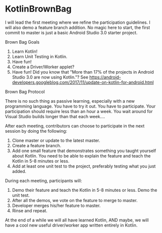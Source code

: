 # KotlinBrownBag

I will lead the first meeting where we refine the participation guidelines. I will also demo a feature branch addition. No magic here to start, the first commit to master is just a basic Android Studio 3.0 starter project. 

Brown Bag Goals
1. Learn Kotlin!
2. Learn Unit Testing in Kotlin.
3. Have fun!
4. Create a Driver/Worker applet?
5. Have fun! Did you know that "More than 17% of the projects in Android Studio 3.0 are now using Kotlin."? See https://android-developers.googleblog.com/2017/11/update-on-kotlin-for-android.html


Brown Bag Protocol

There is no such thing as passive learning, especially with a new programming language. You have to try it out. You have to participate. Your participation should require less than an hour a week. You wait around for Visual Studio builds longer than that each week....

After each meeting, contributors can choose to participate in the next session by doing the following:
1. Clone master or update to the latest master.
2. Create a feature branch.
3. Add one small feature that demonstrates something you taught yourself about Kotlin. You need to be able to explain the feature and teach the Kotlin in 5-8 minutes or less.
4. Add at least one unit test to the project, preferably testing what you just added.

During each meeting, participants will:
1. Demo their feature and teach the Kotlin in 5-8 minutes or less. Demo the unit test.
2. After all the demos, we vote on the feature to merge to master.
3. Developer merges his/her feature to master.
4. Rinse and repeat.

At the end of a while we will all have learned Kotlin, AND maybe, we will have a cool new useful driver/worker app written entirely in Kotlin.
